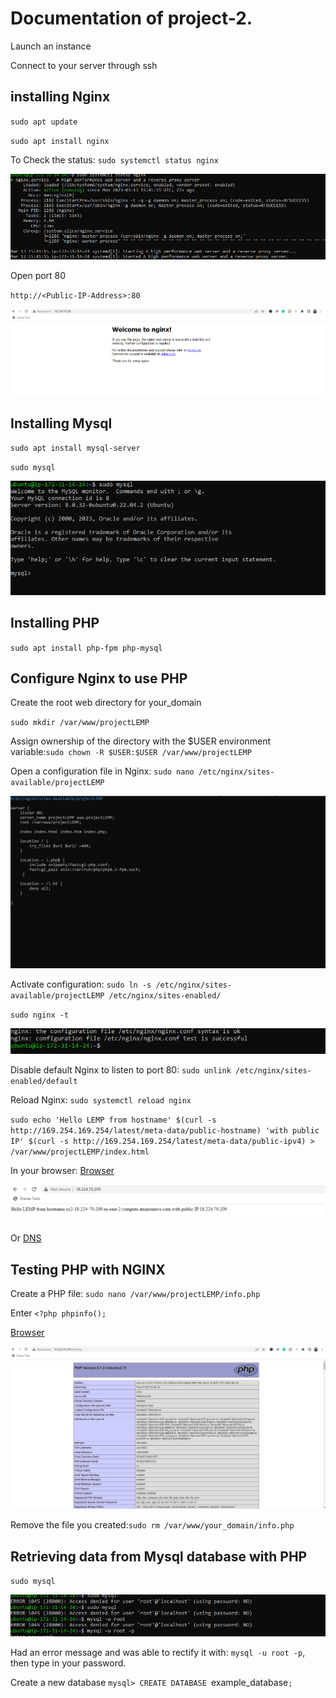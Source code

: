 # Documentation of project-2.

Launch an instance

Connect to your server through ssh

## installing Nginx 

`sudo apt update`

`sudo apt install nginx`

To Check the status: `sudo systemctl status nginx`

![nginx running](./images/nginx-running.PNG)

Open port 80

`http://<Public-IP-Address>:80`

![nginx image](./images/image1-project-2.png)

## Installing Mysql

`sudo apt install mysql-server`

`sudo mysql`

![mysql running](./images/mysql-install.PNG)

## Installing PHP

`sudo apt install php-fpm php-mysql`

## Configure Nginx to use PHP

Create the root web directory for your_domain

`sudo mkdir /var/www/projectLEMP`

Assign ownership of the directory with the $USER environment variable:`sudo chown -R $USER:$USER /var/www/projectLEMP`

Open a configuration file in Nginx: `sudo nano /etc/nginx/sites-available/projectLEMP`

![configuration code](./images/nano-nginx.PNG)

Activate configuration: `sudo ln -s /etc/nginx/sites-available/projectLEMP /etc/nginx/sites-enabled/`

`sudo nginx -t`

![configuration message](./images/configuration-message.PNG)

Disable default Nginx to listen to port 80: `sudo unlink /etc/nginx/sites-enabled/default`

Reload Nginx: `sudo systemctl reload nginx`

`sudo echo 'Hello LEMP from hostname' $(curl -s http://169.254.169.254/latest/meta-data/public-hostname) 'with public IP' $(curl -s http://169.254.169.254/latest/meta-data/public-ipv4) > /var/www/projectLEMP/index.html`

In your browser: [Browser](http://<Public-IP-Address>:80)

![message](./images/lemp-message.PNG)

Or [DNS](http://<Public-DNS-Name>:80)

## Testing PHP with NGINX

Create a PHP file: `sudo nano /var/www/projectLEMP/info.php`

Enter `<?php
phpinfo();`

[Browser](http://`server_domain_or_IP`/info.php)

![Zend engine](./images/Zend-engine.PNG)

Remove the file you created:`sudo rm /var/www/your_domain/info.php` 

## Retrieving data from Mysql database with PHP
`sudo mysql`

![error message](./images/error-message.PNG)

Had an error message and was able to rectify it with: `mysql -u root -p`, then type in your password.

Create a new database
`mysql> CREATE DATABASE `example_database`;`

